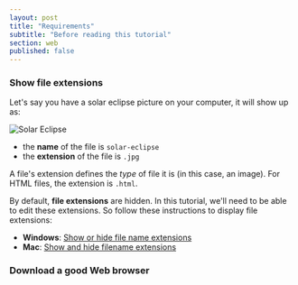 ```yaml
---
layout: post
title: "Requirements"
subtitle: "Before reading this tutorial"
section: web
published: false
---
```


### Show file extensions

Let's say you have a solar eclipse picture on your computer, it will show up as:

![Solar Eclipse](/images/solar-eclipse.jpg)

* the **name** of the file is `solar-eclipse`
* the **extension** of the file is `.jpg`

A file's extension defines the _type_ of file it is (in this case, an image). For HTML files, the extension is `.html`.

By default, **file extensions** are hidden. In this tutorial, we'll need to be able to edit these extensions. So follow these instructions to display file extensions:

* **Windows**: [Show or hide file name extensions](https://windows.microsoft.com/en-us/windows/show-hide-file-name-extensions)
* **Mac**: [Show and hide filename extensions](https://support.apple.com/kb/PH10845?locale=en_US)

### Download a good Web browser



[^1]: ["March 20th Eclipse - Ireland cropped" by Jacob Thomas](https://commons.wikimedia.org/wiki/File:March_20th_Eclipse_-_Ireland_cropped.jpg#/media/File:March_20th_Eclipse_-_Ireland_cropped.jpg)
